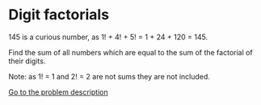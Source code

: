 Digit factorials
================


<p>145 is a curious number, as 1! + 4! + 5! = 1 + 24 + 120 = 145.</p>
<p>Find the sum of all numbers which are equal to the sum of the factorial of their digits.</p>
<p class='info'>Note: as 1! = 1 and 2! = 2 are not sums they are not included.</p>



[Go to the problem description](http://projecteuler.net/problem=34)
